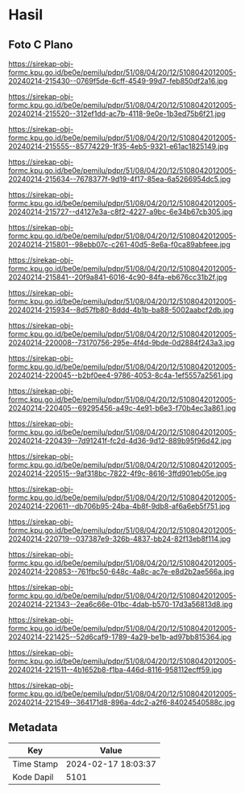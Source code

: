 # Hasil

## Foto C Plano

https://sirekap-obj-formc.kpu.go.id/be0e/pemilu/pdpr/51/08/04/20/12/5108042012005-20240214-215430--0769f5de-6cff-4549-99d7-feb850df2a16.jpg

https://sirekap-obj-formc.kpu.go.id/be0e/pemilu/pdpr/51/08/04/20/12/5108042012005-20240214-215520--312ef1dd-ac7b-4118-9e0e-1b3ed75b6f21.jpg

https://sirekap-obj-formc.kpu.go.id/be0e/pemilu/pdpr/51/08/04/20/12/5108042012005-20240214-215555--85774229-1f35-4eb5-9321-e61ac1825149.jpg

https://sirekap-obj-formc.kpu.go.id/be0e/pemilu/pdpr/51/08/04/20/12/5108042012005-20240214-215634--7678377f-9d19-4f17-85ea-6a5266954dc5.jpg

https://sirekap-obj-formc.kpu.go.id/be0e/pemilu/pdpr/51/08/04/20/12/5108042012005-20240214-215727--d4127e3a-c8f2-4227-a9bc-6e34b67cb305.jpg

https://sirekap-obj-formc.kpu.go.id/be0e/pemilu/pdpr/51/08/04/20/12/5108042012005-20240214-215801--98ebb07c-c261-40d5-8e6a-f0ca89abfeee.jpg

https://sirekap-obj-formc.kpu.go.id/be0e/pemilu/pdpr/51/08/04/20/12/5108042012005-20240214-215841--20f9a841-6016-4c90-84fa-eb676cc31b2f.jpg

https://sirekap-obj-formc.kpu.go.id/be0e/pemilu/pdpr/51/08/04/20/12/5108042012005-20240214-215934--8d57fb80-8ddd-4b1b-ba88-5002aabcf2db.jpg

https://sirekap-obj-formc.kpu.go.id/be0e/pemilu/pdpr/51/08/04/20/12/5108042012005-20240214-220008--73170756-295e-4f4d-9bde-0d2884f243a3.jpg

https://sirekap-obj-formc.kpu.go.id/be0e/pemilu/pdpr/51/08/04/20/12/5108042012005-20240214-220045--b2bf0ee4-9786-4053-8c4a-1ef5557a2561.jpg

https://sirekap-obj-formc.kpu.go.id/be0e/pemilu/pdpr/51/08/04/20/12/5108042012005-20240214-220405--69295456-a49c-4e91-b6e3-f70b4ec3a861.jpg

https://sirekap-obj-formc.kpu.go.id/be0e/pemilu/pdpr/51/08/04/20/12/5108042012005-20240214-220439--7d91241f-fc2d-4d36-9d12-889b95f96d42.jpg

https://sirekap-obj-formc.kpu.go.id/be0e/pemilu/pdpr/51/08/04/20/12/5108042012005-20240214-220515--9af318bc-7822-4f9c-8616-3ffd901eb05e.jpg

https://sirekap-obj-formc.kpu.go.id/be0e/pemilu/pdpr/51/08/04/20/12/5108042012005-20240214-220611--db706b95-24ba-4b8f-9db8-af6a6eb5f751.jpg

https://sirekap-obj-formc.kpu.go.id/be0e/pemilu/pdpr/51/08/04/20/12/5108042012005-20240214-220719--037387e9-326b-4837-bb24-82f13eb8f114.jpg

https://sirekap-obj-formc.kpu.go.id/be0e/pemilu/pdpr/51/08/04/20/12/5108042012005-20240214-220853--761fbc50-648c-4a8c-ac7e-e8d2b2ae566a.jpg

https://sirekap-obj-formc.kpu.go.id/be0e/pemilu/pdpr/51/08/04/20/12/5108042012005-20240214-221343--2ea6c66e-01bc-4dab-b570-17d3a56813d8.jpg

https://sirekap-obj-formc.kpu.go.id/be0e/pemilu/pdpr/51/08/04/20/12/5108042012005-20240214-221425--52d6caf9-1789-4a29-be1b-ad97bb815364.jpg

https://sirekap-obj-formc.kpu.go.id/be0e/pemilu/pdpr/51/08/04/20/12/5108042012005-20240214-221511--4b1652b8-f1ba-446d-8116-958112ecff59.jpg

https://sirekap-obj-formc.kpu.go.id/be0e/pemilu/pdpr/51/08/04/20/12/5108042012005-20240214-221549--364171d8-896a-4dc2-a2f6-84024540588c.jpg


## Metadata

| Key        | Value               |
| ---------- | ------------------- |
| Time Stamp | 2024-02-17 18:03:37 |
| Kode Dapil | 5101                |



